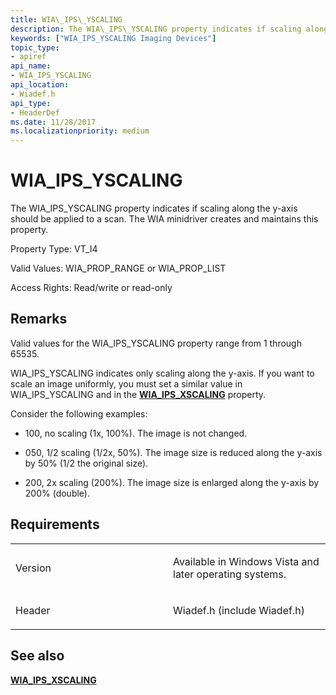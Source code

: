 ```yaml
---
title: WIA\_IPS\_YSCALING
description: The WIA\_IPS\_YSCALING property indicates if scaling along the y-axis should be applied to a scan. The WIA minidriver creates and maintains this property.
keywords: ["WIA_IPS_YSCALING Imaging Devices"]
topic_type:
- apiref
api_name:
- WIA_IPS_YSCALING
api_location:
- Wiadef.h
api_type:
- HeaderDef
ms.date: 11/28/2017
ms.localizationpriority: medium
---
```


# WIA\_IPS\_YSCALING


The WIA\_IPS\_YSCALING property indicates if scaling along the y-axis should be applied to a scan. The WIA minidriver creates and maintains this property.

Property Type: VT\_I4

Valid Values: WIA\_PROP\_RANGE or WIA\_PROP\_LIST

Access Rights: Read/write or read-only

## Remarks

Valid values for the WIA\_IPS\_YSCALING property range from 1 through 65535.

WIA\_IPS\_YSCALING indicates only scaling along the y-axis. If you want to scale an image uniformly, you must set a similar value in WIA\_IPS\_YSCALING and in the [**WIA\_IPS\_XSCALING**](wia-ips-xscaling.md) property.

Consider the following examples:

-   100, no scaling (1x, 100%). The image is not changed.

-   050, 1/2 scaling (1/2x, 50%). The image size is reduced along the y-axis by 50% (1/2 the original size).

-   200, 2x scaling (200%). The image size is enlarged along the y-axis by 200% (double).

## Requirements

<table>
<colgroup>
<col width="50%" />
<col width="50%" />
</colgroup>
<tbody>
<tr class="odd">
<td><p>Version</p></td>
<td><p>Available in Windows Vista and later operating systems.</p></td>
</tr>
<tr class="even">
<td><p>Header</p></td>
<td>Wiadef.h (include Wiadef.h)</td>
</tr>
</tbody>
</table>

## See also


[**WIA\_IPS\_XSCALING**](wia-ips-xscaling.md)

 

 







